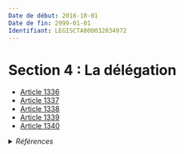 ```yaml
---
Date de début: 2016-10-01
Date de fin: 2999-01-01
Identifiant: LEGISCTA000032034972
---
```


<h1>Section 4 : La délégation</h1>

- [Article 1336](article_1336.md)
- [Article 1337](article_1337.md)
- [Article 1338](article_1338.md)
- [Article 1339](article_1339.md)
- [Article 1340](article_1340.md)

<details>
  <summary><em>Références</em></summary>

  <h2>Articles faisant référence à la section</h2>
  
  <ul>
    <li>
      <a href="https://legal.tricoteuses.fr//redirection/LEGIARTI000032006593?vers=git&vers=legifrance">Ordonnance n° 2016-131 du 10 février 2016 portant réforme du droit des contrats, du régime général et de la preuve des obligations - article 3 ENTIEREMENT_MODIF</a> CREE source
    </li>
  </ul>
</details>
